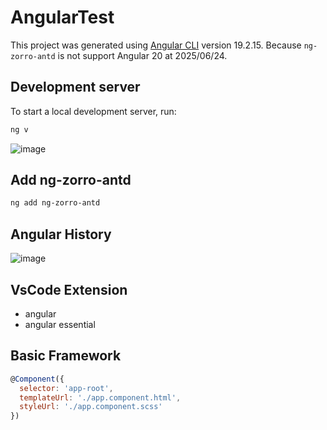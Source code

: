 # AngularTest

This project was generated using [Angular CLI](https://github.com/angular/angular-cli) version 19.2.15.
Because `ng-zorro-antd` is not support Angular 20 at 2025/06/24.

## Development server

To start a local development server, run:

```bash
ng v
```
![image](https://github.com/user-attachments/assets/668a0cc3-152d-4f4b-bdb9-1190c3acedd1)

## Add ng-zorro-antd

```bash
ng add ng-zorro-antd
```

## Angular History
![image](https://github.com/user-attachments/assets/17278392-77e7-450c-9fd6-60bfc303cf72)

## VsCode Extension
- angular
- angular essential

## Basic Framework
```js
@Component({
  selector: 'app-root',
  templateUrl: './app.component.html',
  styleUrl: './app.component.scss'
})
```
